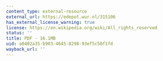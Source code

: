 ```yaml
---
content_type: external-resource
external_url: https://edepot.wur.nl/315106
has_external_license_warning: true
license: https://en.wikipedia.org/wiki/All_rights_reserved
status: ''
title: PDF - 16.1MB
uid: a0402a35-b903-4645-8298-93ef5c50f1fd
wayback_url: ''
---
```

